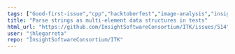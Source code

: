 ```yaml
---
tags: ["Good-first-issue","cpp","hacktoberfest","image-analysis","insight-toolkit","itk","medical-imaging","numfocus","open-science","open-source","python","reproducible-research","scientific-computing","typeEnhancement","typeInfrastructure"]
title: "Parse strings as multi-element data structures in tests"
html_url: "https://github.com/InsightSoftwareConsortium/ITK/issues/514"
user: "jhlegarreta"
repo: "InsightSoftwareConsortium/ITK"
---
```


